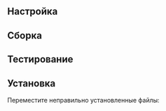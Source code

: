 <pkg :name="'isl'" instsize showsbu2></pkg>

## Настройка
<package-script :package="'isl'" :type="'configure'"></package-script>

## Сборка
<package-script :package="'isl'" :type="'build'"></package-script>

## Тестирование
<package-script :package="'isl'" :type="'test'"></package-script>

## Установка
<package-script :package="'isl'" :type="'install'"></package-script>

Переместите неправильно установленные файлы:

<package-script :package="'isl'" :type="'postinstall'"></package-script>
 

<script>
	new Vue({ el: '#main' })
</script> 
